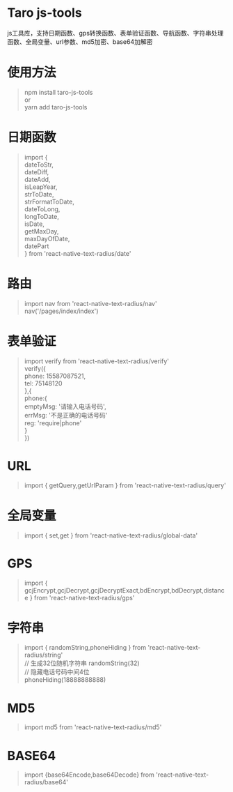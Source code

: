 # Taro js-tools
js工具库，支持日期函数、gps转换函数、表单验证函数、导航函数、字符串处理函数、全局变量、url参数、md5加密、base64加解密

# 使用方法
> npm install taro-js-tools    
> or    
> yarn add taro-js-tools    

# 日期函数
> import {     
>   dateToStr,    
>   dateDiff,    
>   dateAdd,    
>   isLeapYear,    
>   strToDate,    
>   strFormatToDate,    
>   dateToLong,    
>   longToDate,    
>   isDate,    
>   getMaxDay,    
>   maxDayOfDate,    
>   datePart    
> } from 'react-native-text-radius/date'    
# 路由
> import nav from 'react-native-text-radius/nav'    
> nav('/pages/index/index')
# 表单验证
> import verify from 'react-native-text-radius/verify'    
> verify({    
>   phone: 15587087521,    
>   tel: 75148120    
> },{    
>   phone:{    
>     emptyMsg: '请输入电话号码',    
>     errMsg: '不是正确的电话号码'    
>     reg: 'require|phone'    
>   }    
> })
# URL
> import { getQuery,getUrlParam } from 'react-native-text-radius/query'
# 全局变量
> import { set,get } from 'react-native-text-radius/global-data'
# GPS
> import { gcjEncrypt,gcjDecrypt,gcjDecryptExact,bdEncrypt,bdDecrypt,distance } from 'react-native-text-radius/gps'
# 字符串
> import { randomString,phoneHiding } from 'react-native-text-radius/string'   
> // 生成32位随机字符串 
> randomString(32)   
> // 隐藏电话号码中间4位   
> phoneHiding(18888888888)   
# MD5
> import md5 from 'react-native-text-radius/md5'   
# BASE64
> import {base64Encode,base64Decode} from 'react-native-text-radius/base64'   